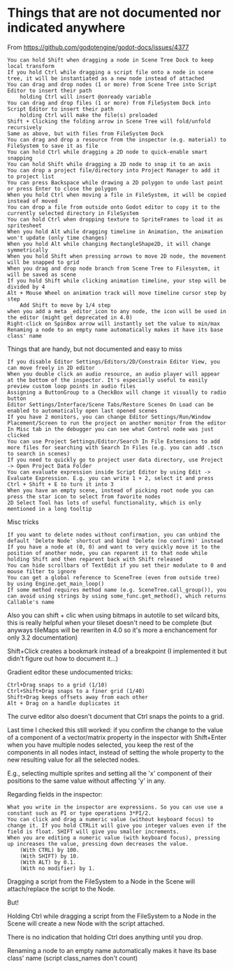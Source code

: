 
# Things that are not documented nor indicated anywhere

From https://github.com/godotengine/godot-docs/issues/4377

    You can hold Shift when dragging a node in Scene Tree Dock to keep local transform
    If you hold Ctrl while dragging a script file onto a node in scene tree, it will be instantiated as a new node instead of attached
    You can drag and drop nodes (1 or more) from Scene Tree into Script Editor to insert their path
        holding Ctrl will insert @onready variable
    You can drag and drop files (1 or more) from FileSystem Dock into Script Editor to insert their path
        holding Ctrl will make the file(s) preloaded
    Shift + Clicking the folding arrow in Scene Tree will fold/unfold recursively
    Same as above, but with files from FileSystem Dock
    You can drag and drop a resource from the inspector (e.g. material) to FileSystem to save it as file
    You can hold Ctrl while dragging a 2D node to quick-enable smart snapping
    You can hold Shift while dragging a 2D node to snap it to an axis
    You can drop a project file/directory into Project Manager to add it to project list
    You can press Backspace while drawing a 2D polygon to undo last point or press Enter to close the polygon
    When you hold Ctrl when moving a file in FileSystem, it will be copied instead of moved
    You can drop a file from outside onto Godot editor to copy it to the currently selected directory in FileSystem
    You can hold Ctrl when dropping texture to SpriteFrames to load it as spritesheet
    When you hold Alt while dragging timeline in Animation, the animation won't update (only time changes)
    When you hold Alt while changing RectangleShape2D, it will change symmetrically
    When you hold Shift when pressing arrows to move 2D node, the movement will be snapped to grid
    When you drag and drop node branch from Scene Tree to Filesystem, it will be saved as scene
    If you hold Shift while clicking animation timeline, your step will be divided by 4
    Alt + Mouse Wheel on animation track will move timeline cursor step by step
        Add Shift to move by 1/4 step
    when you add a meta _editor_icon to any node, the icon will be used in the editor (might get deprecated in 4.0)
    Right-click on SpinBox arrow will instantly set the value to min/max
    Renaming a node to an empty name automatically makes it have its base class' name

Things that are handy, but not documented and easy to miss

    If you disable Editor Settings/Editors/2D/Constrain Editor View, you can move freely in 2D editor
    When you double click an audio resource, an audio player will appear at the bottom of the inspector. It's especially useful to easily preview custom loop points in audio files
    Assigning a ButtonGroup to a CheckBox will change it visually to radio button
    Editor Settings/Interface/Scene Tabs/Restore Scenes On Load can be enabled to automatically open last opened scenes
    If you have 2 monitors, you can change Editor Settings/Run/Window Placement/Screen to run the project on another monitor from the editor
    In Misc tab in the debugger you can see what Control node was just clicked
    You can use Project Settings/Editor/Search In File Extensions to add more files for searching with Search In Files (e.g. you can add .tscn to search in scenes)
    If you need to quickly go to project user data directory, use Project -> Open Project Data Folder
    You can evaluate expression inside Script Editor by using Edit -> Evaluate Expression. E.g. you can write 1 + 2, select it and press Ctrl + Shift + E to turn it into 3
    When you have an empty scene, instead of picking root node you can press the star icon to select from favorite nodes
    2D Select Tool has lots of useful functionality, which is only mentioned in a long tooltip

Misc tricks

    If you want to delete nodes without confirmation, you can unbind the default 'Delete Node' shortcut and bind 'Delete (no confirm)' instead
    If you have a node at (0, 0) and want to very quickly move it to the position of another node, you can reparent it to that node while holding Shift and then reparent back with Shift released
    You can hide scrollbars of TextEdit if you set their modulate to 0 and mouse filter to ignore
    You can get a global reference to SceneTree (even from outside tree) by using Engine.get_main_loop()
    If some method requires method name (e.g. SceneTree.call_group()), you can avoid using strings by using some_func.get_method(), which returns Callable's name


Also you can shift + clic when using bitmaps in autotile to set wilcard bits, this is really helpful when your tileset doesn't need to be complete (but anyways tileMaps will be rewriten in 4.0 so it's more a enchancement for only 3.2 documentation)


Shift+Click creates a bookmark instead of a breakpoint (I implemented it but didn't figure out how to document it...)

Gradient editor these undocumented tricks:

    Ctrl+Drag snaps to a grid (1/10)
    Ctrl+Shift+Drag snaps to a finer grid (1/40)
    Shift+Drag keeps offsets away from each other
    Alt + Drag on a handle duplicates it

The curve editor also doesn't document that Ctrl snaps the points to a grid.


Last time I checked this still worked: if you confirm the change to the value of a component of a vector/matrix property in the inspector with Shift+Enter when you have multiple nodes selected, you keep the rest of the components in all nodes intact, instead of setting the whole property to the new resulting value for all the selected nodes.

E.g., selecting multiple sprites and setting all the 'x' component of their positions to the same value without affecting 'y' in any.


Regarding fields in the inspector:

    What you write in the inspector are expressions. So you can use use a constant such as PI or type operations 3*PI/2.
    You can click and drag a numeric value (without keyboard focus) to change it. If you hold CTRLit will give you integer values even if the field is float. SHIFT will give you smaller increments.
    When you are editing a numeric value (with keyboard focus), pressing up increases the value, pressing down decreases the value.
        (With CTRL) by 100.
        (With SHIFT) by 10.
        (With ALT) by 0.1.
        (With no modifier) by 1.

Dragging a script from the FileSystem to a Node in the Scene will attach/replace the script to the Node.

But!

Holding Ctrl while dragging a script from the FileSystem to a Node in the Scene will create a new Node with the script attached.

There is no indication that holding Ctrl does anything until you drop.

Renaming a node to an empty name automatically makes it have its base class' name (script class_names don't count)

